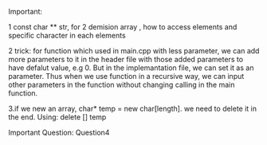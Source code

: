 Important:

1 const char ** str, for 2 demision array , how to access elements and specific character in each elements

2 trick: for function which used in main.cpp with less parameter, we can add more parameters to it in the header file with those added parameters to have defalut value, e.g 0. But in the implemantation file, we can set it as an parameter. Thus when we use function in a recursive way, we can input other parameters in the function without changing calling in the main function.

3.if we new an array, char* temp = new char[length]. we need to delete it in the end. Using: delete [] temp

Important Question:
Question4
 

